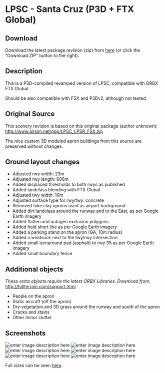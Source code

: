 # LPSC - Santa Cruz (P3D + FTX Global)

## Download

Download the latest package revision (zip) from [here](https://github.com/sv-scenery/LPSC-P3D/archive/master.zip) (or click the "Download ZIP" button to the right).

## Description

This is a P3D-compiled revamped version of LPSC, compatible with ORBX FTX Global.

Should be also compatible with FSX and P3Dv2, although not tested.

## Original Source

This scenery revision is based on this original package (author unknown):
http://www.airsim.net/ppp/LPSC_LPSR_FSX.zip 

The nice custom 3D modeled apron buildings from this source are preserved without changes.

## Ground layout changes

* Adjusted rwy width: 23m
* Adjusted rwy length: 608m
* Added displaced thresholds to both rwys as published
* Added landclass blending with FTX Global
* Adjusted twy width: 10m
* Adjusted surface type for rwy/twy: concrete
* Removed fake clay aprons used as airport background
* Added dirt landclass around the runway and to the East, as per Google Earth imagery
* Added flatten and autogen exclusion polygons
* Added hold short line as per Google Earth imagery
* Added a parking stand on the apron (GA, 10m radius)
* Added a windsock next to the twy/rwy intersection
* Added small turnaround pad (asphalt) to rwy 35 as per Google Earth imagery
* Added small boundary fence

## Additional objects

_These extra objects require the latest ORBX Libraries. Download from:_ http://fullterrain.com/support.html

* People on the apron
* Static aircraft (off the apron)
* Dry vegetation and 3D grass around the runway and south of the apron
* Cracks and stains
* Other minor clutter

## Screenshots

![enter image description here][1]
![enter image description here][2]
![enter image description here][3]
![enter image description here][4]
![enter image description here][5]
![enter image description here][6]

Full sizes can be seen [here](http://imgur.com/a/ZKbvR).


  [1]: https://lh5.googleusercontent.com/6NN2gZeZw0A1MuC9CamtN-O80L12pwo4Nyq9yVhb05E=s800
  [2]: https://lh5.googleusercontent.com/DSE5I3kFJyDixY89lwWm7oxKN1A7cxJwoMdrKzcUXq0=s800
  [3]: https://lh5.googleusercontent.com/EwyEWaTOPPxX5f4oElOivZRB_mL4LrQxL58ibg9Cq5I=s800
  [4]: https://lh4.googleusercontent.com/z7N9cTxCw01pwTB_SJkqaXcT2K4LDV_cWdQ074geYg8=s800
  [5]: https://lh4.googleusercontent.com/m9oqYyEaXj5mtMtsSrU19xuMqK5Vo3-lwOif80ImGsA=s800
  [6]: https://lh6.googleusercontent.com/gmSMfpsIQ7yxYuYmMfPI1nziz2x1on1VR6suMoOkOSw=s800
